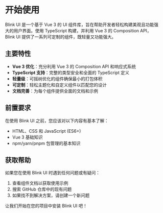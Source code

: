 # 开始使用

Blink UI 是一个基于 Vue 3 的 UI 组件库，旨在帮助开发者轻松构建美观且功能强大的用户界面。使用 TypeScript 构建，并利用 Vue 3 的 Composition API，Blink UI 提供了一系列可定制的组件，既轻量又功能强大。

## 主要特性

- **Vue 3 优化**：充分利用 Vue 3 的 Composition API 和响应式系统
- **TypeScript 支持**：完整的类型安全和全面的 TypeScript 定义
- **轻量级**：可摇树优化的组件确保最小的打包体积
- **可定制**：轻松主题化和自定义组件以匹配您的设计
- **文档完善**：为每个组件提供全面的文档和示例

## 前置要求

在使用 Blink UI 之前，您应该对以下内容有基本了解：

- HTML、CSS 和 JavaScript (ES6+)
- Vue 3 基础知识
- npm/yarn/pnpm 包管理的基本知识

## 获取帮助

如果您在使用 Blink UI 时遇到任何问题或有疑问：

1. 查看组件文档以获取使用示例
2. 搜索 GitHub 仓库中的现有问题
3. 如果找不到解决方案，请创建一个新问题

让我们开始在您的项目中安装 Blink UI 吧！
